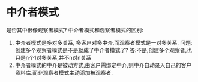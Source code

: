
# 中介者模式


是否其中很像观察者模式?
中介者模式和观察者模式的区别:

1. 中介者模式是多对多关系, 多客户对多中介.而观察者模式是一对多关系.
   问题:创建多个观察者模式是不是就成了中介者模式了? 答:不是,创建多个观察者,也只是n个1对多关系,并不n对n关系
2. 中介者模式的中介是被动方式,由客户需绑定中介,则中介自动录入自己的客户资料库.而非观察者模式主动添加被观察者.

